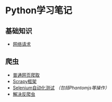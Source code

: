 # Python学习笔记
## 基础知识
- [网络请求](/Python/Use/Net.md)
## 爬虫
- [普通网页爬取](/Python/Spider/Normal.md)
- [Scrapy框架](/Python/Spider/Scrapy.md)
- [Selenium自动化测试](/Python/Spider/Selenium.md) *（包括Phantomjs等操作）*
- [解决反爬虫](/Python/Spider/AntiSpider.md)
